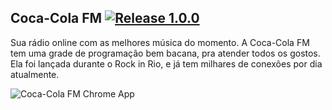 **Coca-Cola FM**  [![Release 1.0.0](https://img.shields.io/badge/Release-1.0.0-green.svg)](https://github.com/rafaelstz/brackets-magento-hint/releases)
----------------------------------------


Sua rádio online com as melhores música do momento. A Coca-Cola FM tem uma grade de programação bem bacana, pra atender todos os gostos. Ela foi lançada durante o Rock in Rio, e já tem milhares de conexões por dia atualmente.

![Coca-Cola FM Chrome App](https://lh3.googleusercontent.com/--Pe4HohtjEE/VOeTY-eucUI/AAAAAAAAJZo/57MjR-dtPno/w574-h359-no/1.png)
